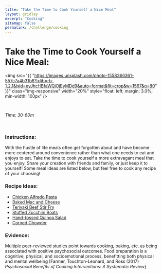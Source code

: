 ```yaml
---
title: "Take the Time to Cook Yourself a Nice Meal"
layout: gridlay
excerpt: "Cooking"
sitemap: false
permalink: /challenge/cooking
---
```



# Take the Time to Cook Yourself a Nice Meal: 

<img src="{{ "https://images.unsplash.com/photo-1558366361-557c7a4b31b8?ixlib=rb-1.2.1&ixid=eyJhcHBfaWQiOjEyMDd9&auto=format&fit=crop&w=1567&q=80" }}" class="img-responsive" width="20%" style="float: left; margin: 3.0%; min-width: 100px" />

&nbsp;


*Time: 30-60m*

&nbsp;
&nbsp;
&nbsp;

### Instructions:
With the hustle of life meals often get forgotten about and have become more centered around convenience rather than what one needs to eat and enjoys to eat. Take the time to cook yourself a more extravagant meal that you enjoy. Share your creation with friends and family, or just keep it to yourself! Some meal ideas are listed below, but feel free to cook any recipe of your choosing!

### Recipe Ideas:
- <a href="https://tasty.co/recipe/easy-chicken-alfredo-penne" target="_blank">Chicken Alfredo Pasta</a>
- <a href="https://www.momontimeout.com/best-homemade-baked-mac-and-cheese-recipe/" target="_blank">Baked Mac and Cheese</a>
- <a href="https://www.dinneratthezoo.com/teriyaki-beef-stir-fry/" target="_blank">Teriyaki Beef Stir Fry</a>
- <a href="https://www.foodnetwork.com/recipes/nancy-fuller/sausage-stuffed-zucchini-boats-2765700" target="_blank">Stuffed Zucchini Boats</a>
- <a href="https://cookieandkate.com/best-quinoa-salad-recipe/" target="_blank">Hand-tossed Quinoa Salad</a>
- <a href="https://www.thechunkychef.com/hearty-homemade-corn-chowder/" target="_blank">Corned Chowder</a>

### Evidence:
Multiple peer-reviewed studies point towards cooking, baking, etc. as being associated with positive psychosocial outcomes. Food preparation is a cognitive, physical, and socioemotional process, benefitting both physical and mental wellbeing [Farmer, Touchton-Leonard, and Ross (2017) *Psychosocial Benefits of Cooking Interventions: A Systematic Review*]

&nbsp;
&nbsp;
